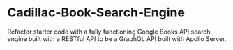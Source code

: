 # Cadillac-Book-Search-Engine
Refactor starter code with a fully functioning Google Books API search engine built with a RESTful API to be a GraphQL API built with Apollo Server.
